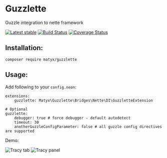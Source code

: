 # Guzzlette
Guzzle integration to nette framework

[![Latest stable](https://img.shields.io/packagist/v/matyx/guzzlette.svg)](https://packagist.org/packages/matyx/guzzlette)
[![Build Status](https://travis-ci.org/matyx/Guzzlette.svg?branch=master)](https://travis-ci.org/matyx/Guzzlette)
[![Coverage Status](https://coveralls.io/repos/github/matyx/Guzzlette/badge.svg?branch=travis-ci)](https://coveralls.io/github/matyx/Guzzlette?branch=travis-ci)

## Installation:
```
composer require matyx/guzzlette
```

## Usage:
Add following to your `config.neon`:
```
extensions:
	guzzlette: Matyx\Guzzlette\Bridges\Nette\DI\GuzzletteExtension
	
# Optional
guzzlette:
	debugger: true # force debugger - default autodetect
	timeout: 30 
	anotherGuzzleConfigParameter: false # all guzzle config directives are supported
```


Demo:

![Tracy tab](https://raw.githubusercontent.com/matyx/Guzzlette/master/docs/guzzleta-tab.png?token=AHlnAZmc1MSg4bMnZ8u2bpr4Aawt3sfKks5XK5JrwA%3D%3D)
![Tracy panel](https://raw.githubusercontent.com/matyx/Guzzlette/master/docs/guzzlete-panel.png?token=AHlnAUE7Eh0ZHL9uHyQ-d9hmE-fFK7zbks5XK5KQwA%3D%3D)
